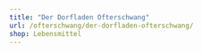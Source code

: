 ```yaml
---
title: "Der Dorfladen Ofterschwang"
url: /ofterschwang/der-dorfladen-ofterschwang/
shop: Lebensmittel
---
```

